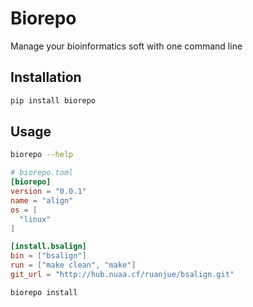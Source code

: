 
# Biorepo
Manage your bioinformatics soft with one command line

## Installation
```bash
pip install biorepo
```

## Usage
```bash
biorepo --help
```

```toml
# biorepo.toml
[biorepo]
version = "0.0.1"
name = "align"
os = [
  "linux"
]

[install.bsalign]
bin = ["bsalign"]
run = ["make clean", "make"]
git_url = "http://hub.nuaa.cf/ruanjue/bsalign.git"
```

```bash
biorepo install
```
